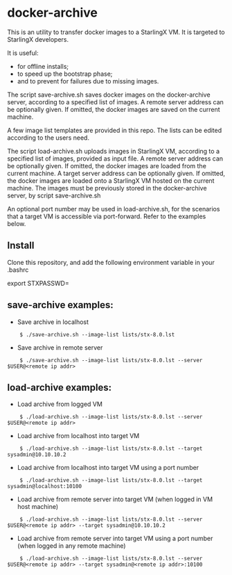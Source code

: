 # docker-archive

This is an utility to transfer docker images to a StarlingX VM. It is targeted to StarlingX developers.

It is useful:

- for offline installs;
- to speed up the bootstrap phase;
- and to prevent for failures due to missing images.

The script save-archive.sh saves docker images on the docker-archive server, according to a specified list of images. A remote server address can be optionally given. If omitted, the docker images are saved on the current machine.

A few image list templates are provided in this repo. The lists can be edited according to the users need.

The script load-archive.sh uploads images in StarlingX VM, according to a specified list of images, provided as input file. A remote server address can be optionally given. If omitted, the docker images are loaded from the current machine. A target server address can be optionally given. If omitted, the docker images are loaded onto a StarlingX VM hosted on the current machine. The images must be previously stored in the docker-archive server, by script save-archive.sh

An optional port number may be used in load-archive.sh, for the scenarios that a target VM is accessible via port-forward. Refer to the examples below.


## Install

Clone this repository, and add the following environment variable in your .bashrc

export STXPASSWD=<StarlingX VM Password>


## save-archive examples:

- Save archive in localhost

```
    $ ./save-archive.sh --image-list lists/stx-8.0.lst
```

- Save archive in remote server

```
    $ ./save-archive.sh --image-list lists/stx-8.0.lst --server $USER@<remote ip addr>
```


## load-archive examples:

- Load archive from logged VM

```
    $ ./load-archive.sh --image-list lists/stx-8.0.lst --server $USER@<remote ip addr>
```

- Load archive from localhost into target VM

```
    $ ./load-archive.sh --image-list lists/stx-8.0.lst --target sysadmin@10.10.10.2
```

- Load archive from localhost into target VM using a port number

```
    $ ./load-archive.sh --image-list lists/stx-8.0.lst --target sysadmin@localhost:10100
```

- Load archive from remote server into target VM (when logged in VM host machine)

```
    $ ./load-archive.sh --image-list lists/stx-8.0.lst --server $USER@<remote ip addr> --target sysadmin@10.10.10.2
```

- Load archive from remote server into target VM using a port number (when logged in any remote machine)

```
    $ ./load-archive.sh --image-list lists/stx-8.0.lst --server $USER@<remote ip addr> --target sysadmin@<remote ip addr>:10100
```
